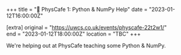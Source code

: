 +++
title = "🧪 PhysCafe 1: Python & NumPy Help"
date = "2023-01-12T16:00:00Z"

[extra]
original = "https://uwcs.co.uk/events/physcafe-22t2w1/"    
end = "2023-01-12T18:00:00Z"
location = "TBC"
+++

We're helping out at PhysCafe teaching some Python & NumPy.
